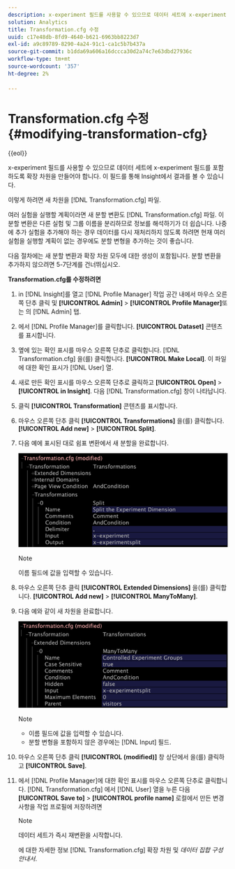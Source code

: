 ```yaml
---
description: x-experiment 필드를 사용할 수 있으므로 데이터 세트에 x-experiment 필드를 포함하도록 확장 차원을 만들어야 합니다. 이 필드를 통해 Insight에서 결과를 볼 수 있습니다.
solution: Analytics
title: Transformation.cfg 수정
uuid: c17e48db-8fd9-4640-b621-6963bb8223d7
exl-id: a9c89789-8290-4a24-91c1-ca1c5b7b437a
source-git-commit: b1dda69a606a16dccca30d2a74c7e63dbd27936c
workflow-type: tm+mt
source-wordcount: '357'
ht-degree: 2%

---
```


# Transformation.cfg 수정{#modifying-transformation-cfg}

{{eol}}

x-experiment 필드를 사용할 수 있으므로 데이터 세트에 x-experiment 필드를 포함하도록 확장 차원을 만들어야 합니다. 이 필드를 통해 Insight에서 결과를 볼 수 있습니다.

이렇게 하려면 새 차원을 [!DNL Transformation.cfg] 파일.

여러 실험을 실행할 계획이라면 새 분할 변환도 [!DNL Transformation.cfg] 파일. 이 분할 변환은 다른 실험 및 그룹 이름을 분리하므로 정보를 해석하기가 더 쉽습니다. 나중에 추가 실험을 추가해야 하는 경우 데이터를 다시 재처리하지 않도록 하려면 현재 여러 실험을 실행할 계획이 없는 경우에도 분할 변형을 추가하는 것이 좋습니다.

다음 절차에는 새 분할 변환과 확장 차원 모두에 대한 생성이 포함됩니다. 분할 변환을 추가하지 않으려면 5-7단계를 건너뛰십시오.

**Transformation.cfg를 수정하려면**

1. in [!DNL Insight]를 열고 [!DNL Profile Manager] 작업 공간 내에서 마우스 오른쪽 단추 클릭 및 **[!UICONTROL Admin]** > **[!UICONTROL Profile Manager]**&#x200B;또는 의 [!DNL Admin] 탭.
1. 에서 [!DNL Profile Manager]를 클릭합니다. **[!UICONTROL Dataset]** 콘텐츠를 표시합니다.
1. 옆에 있는 확인 표시를 마우스 오른쪽 단추로 클릭합니다. [!DNL Transformation.cfg] 을(를) 클릭합니다. **[!UICONTROL Make Local]**. 이 파일에 대한 확인 표시가 [!DNL User] 열.
1. 새로 만든 확인 표시를 마우스 오른쪽 단추로 클릭하고 **[!UICONTROL Open]** > **[!UICONTROL in Insight]**. 다음 [!DNL Transformation.cfg] 창이 나타납니다.
1. 클릭 **[!UICONTROL Transformation]** 콘텐츠를 표시합니다.
1. 마우스 오른쪽 단추 클릭 **[!UICONTROL Transformations]** 을(를) 클릭합니다. **[!UICONTROL Add new]** > **[!UICONTROL Split]**.
1. 다음 예에 표시된 대로 쉼표 변환에서 새 분할을 완료합니다.

   ![단계 정보](assets/New_split_transformation.png)

   >[!NOTE]
   >
   >이름 필드에 값을 입력할 수 있습니다.

1. 마우스 오른쪽 단추 클릭 **[!UICONTROL Extended Dimensions]** 을(를) 클릭합니다. **[!UICONTROL Add new]** > **[!UICONTROL ManyToMany]**.
1. 다음 예와 같이 새 차원을 완료합니다.

   ![단계 정보](assets/New_Dimension_controlled_experiment_groups.png)

   >[!NOTE]
   >
   >* 이름 필드에 값을 입력할 수 있습니다.
   >* 분할 변형을 포함하지 않은 경우에는 [!DNL Input] 필드.


1. 마우스 오른쪽 단추 클릭 **[!UICONTROL (modified)]** 창 상단에서 을(를) 클릭하고 **[!UICONTROL Save]**.
1. 에서 [!DNL Profile Manager]에 대한 확인 표시를 마우스 오른쪽 단추로 클릭합니다. [!DNL Transformation.cfg] 에서 [!DNL User] 열을 누른 다음 **[!UICONTROL Save to]** > **[!UICONTROL profile name]** 로컬에서 만든 변경 사항을 작업 프로필에 저장하려면

   >[!NOTE]
   >
   >데이터 세트가 즉시 재변환을 시작합니다.

   에 대한 자세한 정보 [!DNL Transformation.cfg] 확장 차원 및 *데이터 집합 구성 안내서*.
